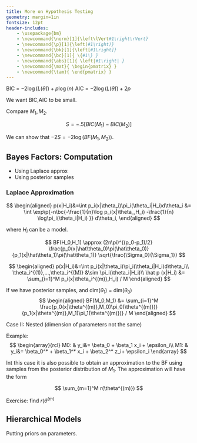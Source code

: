 ```yaml
---
title: More on Hypothesis Testing
geometry: margin=1in
fontsize: 12pt
header-includes: 
    - \usepackage{bm}
    - \newcommand{\norm}[1]{\left\lVert#1\right\rVert}
    - \newcommand{\p}[1]{\left(#1\right)}
    - \newcommand{\bk}[1]{\left[#1\right]}
    - \newcommand{\bc}[1]{ \{#1\} }
    - \newcommand{\abs}[1]{ \left|#1\right| }
    - \newcommand{\mat}{ \begin{pmatrix} }
    - \newcommand{\tam}{ \end{pmatrix} }
---
```


BIC = $-2 \log(L(\hat\theta)) + p\log(n)$
AIC = $-2 \log(L(\hat\theta)) + 2p$

We want BIC,AIC to be small.

Compare $M_1,M_2$. 

$$
  S = -.5[BIC(M_1)-BIC(M_2)]
$$

We can show that $-2S = -2\log(BF(M_1,M_2))$.


## Bayes Factors: Computation

- Using Laplace approx
- Using posterior samples 

### Laplace Approximation

$$
\begin{aligned}
  p(x|H_i)&=\int p_i(x|\theta_i)\pi_i(\theta_i|H_i)d\theta_i
  &= \int \exp\p{-n\bc{-\frac{1}{n}\log p_i(x|\theta_,H_i) -\frac{1}{n} \log\pi_i(\theta_i|H_i) }} d\theta_i,
\end{aligned}
$$

where $H_i$ can be a model.

$$
  BF(H_0,H_1) \approx (2n\pi)^{(p_0-p_1)/2} \frac{p_0(x|\hat\theta_0)\pi(\hat\theta_0)} {p_1(x|\hat\theta_1)\pi(\hat\theta_1)} \sqrt{\frac{\Sigma_0}{\Sigma_1}}
$$


$$
\begin{aligned}
  p(x|H_i)&=\int p_i(x|\theta_i)\pi_i(\theta_i|H_i)d\theta_i\\
  \theta_i^{(1)},...,\theta_i^{(M)} &\sim \pi_i(\theta_i|H_i)\\
  \hat p (x|H_i) &= \sum_{i=1}^M p_i(x|\theta_i^{(m)},H_i) / M
\end{aligned}
$$

If we have posterior samples, and dim($\theta_1$) = dim($\theta_0$)
$$
\begin{aligned}
  BF(M_0,M_1) &= \sum_{i=1}^M \frac{p_0(x|\theta^{(m)},M_0)\pi_0(\theta^{(m)})}{p_1(x|\theta^{(m)},M_1)\pi_1(\theta^{(m)})} / M
\end{aligned}
$$


Case II: Nested (dimension of parameters not the same)

Example:
$$
\begin{array}{rcl}
  M0: & y_i&= \beta_0 + \beta_1 x_i + \epsilon_i\\
  M1: & y_i&= \beta_0^* + \beta_1^* x_i + \beta_2^* z_i+ \epsilon_i
\end{array}
$$

Int this case it is also possible to obtain an approximation to the BF using samples from the posterior distribution of $M_1$. The approximation will have the form

$$
  \sum_{m=1}^M r(\theta^{(m)})
$$

Exercise: find $r(\theta^{(m)}$

## Hierarchical Models

Putting priors on parameters.
